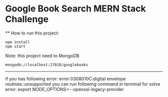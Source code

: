 # Google Book Search MERN Stack Challenge


** How to run this project:

```
npm install
npm start
```

Note: this project need to MongoDB

`
mongodb://localhost:27018/googlebooks
`

---
if you has following error:
error:0308010C:digital envelope routines::unsupported
you can run following command in terminal for solve error:
export NODE_OPTIONS=--openssl-legacy-provider








